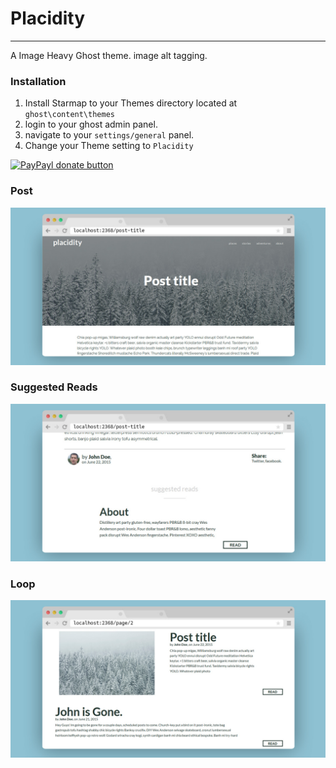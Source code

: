 # Placidity
---
A Image Heavy Ghost theme.
image alt tagging.
### Installation
 1. Install Starmap to your Themes directory located at `ghost\content\themes`
 2. login to your ghost admin panel.
 3. navigate to your `settings/general` panel.
 4. Change your Theme setting to `Placidity`

[![PayPayl donate button](https://img.shields.io/badge/donate-paypal-brightgreen.svg)](https://www.paypal.com/cgi-bin/webscr?cmd=_s-xclick&hosted_button_id=SGNLGR9725Y2U "Donate to DanielTamkin")

### Post
![Placidity-Post](screenshots/placidity-post.jpg)

### Suggested Reads
![Placidity-SuggestedReads](screenshots/placidity-featured.jpg)

### Loop
![Placidity-Loop](screenshots/placidity-loop.jpg)
